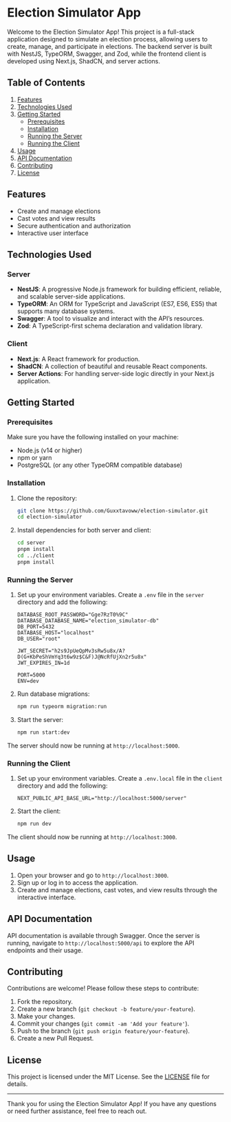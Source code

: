 # Election Simulator App

Welcome to the Election Simulator App! This project is a full-stack application designed to simulate an election process, allowing users to create, manage, and participate in elections. The backend server is built with NestJS, TypeORM, Swagger, and Zod, while the frontend client is developed using Next.js, ShadCN, and server actions.

## Table of Contents

1. [Features](#features)
2. [Technologies Used](#technologies-used)
3. [Getting Started](#getting-started)
   - [Prerequisites](#prerequisites)
   - [Installation](#installation)
   - [Running the Server](#running-the-server)
   - [Running the Client](#running-the-client)
4. [Usage](#usage)
5. [API Documentation](#api-documentation)
6. [Contributing](#contributing)
7. [License](#license)

## Features

- Create and manage elections
- Cast votes and view results
- Secure authentication and authorization
- Interactive user interface

## Technologies Used

### Server

- **NestJS**: A progressive Node.js framework for building efficient, reliable, and scalable server-side applications.
- **TypeORM**: An ORM for TypeScript and JavaScript (ES7, ES6, ES5) that supports many database systems.
- **Swagger**: A tool to visualize and interact with the API’s resources.
- **Zod**: A TypeScript-first schema declaration and validation library.

### Client

- **Next.js**: A React framework for production.
- **ShadCN**: A collection of beautiful and reusable React components.
- **Server Actions**: For handling server-side logic directly in your Next.js application.

## Getting Started

### Prerequisites

Make sure you have the following installed on your machine:

- Node.js (v14 or higher)
- npm or yarn
- PostgreSQL (or any other TypeORM compatible database)

### Installation

1. Clone the repository:

   ```bash
   git clone https://github.com/Guxxtavoww/election-simulator.git
   cd election-simulator
   ```

2. Install dependencies for both server and client:
   ```bash
   cd server
   pnpm install
   cd ../client
   pnpm install
   ```

### Running the Server

1. Set up your environment variables. Create a `.env` file in the `server` directory and add the following:

   ```env
   DATABASE_ROOT_PASSWORD="Gge7RzT0%9C"
   DATABASE_DATABASE_NAME="election_simulator-db"
   DB_PORT=5432
   DATABASE_HOST="localhost"
   DB_USER="root"

   JWT_SECRET="h2s9JpUeQpMv3sRw5u8x/A?D(G+KbPeShVmYq3t6w9z$C&F)J@NcRfUjXn2r5u8x"
   JWT_EXPIRES_IN=1d

   PORT=5000
   ENV=dev
   ```

2. Run database migrations:

   ```bash
   npm run typeorm migration:run
   ```

3. Start the server:
   ```bash
   npm run start:dev
   ```

The server should now be running at `http://localhost:5000`.

### Running the Client

1. Set up your environment variables. Create a `.env.local` file in the `client` directory and add the following:

   ```env
   NEXT_PUBLIC_API_BASE_URL="http://localhost:5000/server"
   ```

2. Start the client:
   ```bash
   npm run dev
   ```

The client should now be running at `http://localhost:3000`.

## Usage

1. Open your browser and go to `http://localhost:3000`.
2. Sign up or log in to access the application.
3. Create and manage elections, cast votes, and view results through the interactive interface.

## API Documentation

API documentation is available through Swagger. Once the server is running, navigate to `http://localhost:5000/api` to explore the API endpoints and their usage.

## Contributing

Contributions are welcome! Please follow these steps to contribute:

1. Fork the repository.
2. Create a new branch (`git checkout -b feature/your-feature`).
3. Make your changes.
4. Commit your changes (`git commit -am 'Add your feature'`).
5. Push to the branch (`git push origin feature/your-feature`).
6. Create a new Pull Request.

## License

This project is licensed under the MIT License. See the [LICENSE](LICENSE) file for details.

---

Thank you for using the Election Simulator App! If you have any questions or need further assistance, feel free to reach out.
